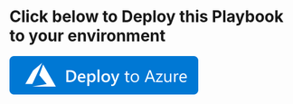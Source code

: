 # Click below to Deploy this Playbook to your environment

[![Foo](https://raw.githubusercontent.com/DerekSwenningsen/PublicPlaybooks/main/images/button.svg)](https://portal.azure.com/#create/Microsoft.Template/uri/https%3A%2F%2Fraw.githubusercontent.com%2FDerekSwenningsen%2FPublicPlaybooks%2Fmain%2FWK%2FCloseIncidentSendEmail%2FWKCloseIncidentBenignTrueEmail.json)

